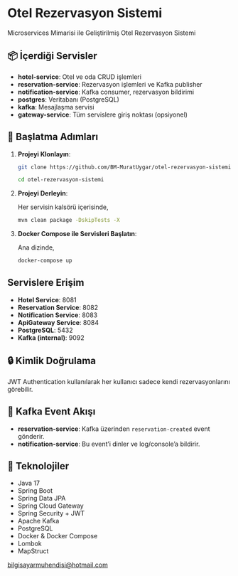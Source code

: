 # Otel Rezervasyon Sistemi

Microservices Mimarisi ile Geliştirilmiş Otel Rezervasyon Sistemi

## 📦 İçerdiği Servisler

- **hotel-service**: Otel ve oda CRUD işlemleri
- **reservation-service**: Rezervasyon işlemleri ve Kafka publisher
- **notification-service**: Kafka consumer, rezervasyon bildirimi
- **postgres**: Veritabanı (PostgreSQL)
- **kafka**: Mesajlaşma servisi
- **gateway-service**: Tüm servislere giriş noktası (opsiyonel)

## 🚀 Başlatma Adımları

1. **Projeyi Klonlayın**:

    ```bash
    git clone https://github.com/BM-MuratUygar/otel-rezervasyon-sistemi.git
    ```
    ```bash
    cd otel-rezervasyon-sistemi
    ```

2. **Projeyi Derleyin**:

    Her servisin kalsörü içerisinde,
    ```bash
    mvn clean package -DskipTests -X
    ```

3. **Docker Compose ile Servisleri Başlatın**:

    Ana dizinde,
	```bash
    docker-compose up
    ```

## Servislere Erişim

- **Hotel Service**: 8081
- **Reservation Service**: 8082
- **Notification Service**: 8083
- **ApiGateway Service**: 8084
- **PostgreSQL**: 5432
- **Kafka (internal)**: 9092

## 🔒 Kimlik Doğrulama

JWT Authentication kullanılarak her kullanıcı sadece kendi rezervasyonlarını görebilir.

## 📡 Kafka Event Akışı

- **reservation-service**: Kafka üzerinden `reservation-created` event gönderir.
- **notification-service**: Bu event’i dinler ve log/console’a bildirir.

## 🧱 Teknolojiler

- Java 17
- Spring Boot
- Spring Data JPA
- Spring Cloud Gateway
- Spring Security + JWT
- Apache Kafka
- PostgreSQL
- Docker & Docker Compose
- Lombok
- MapStruct

bilgisayarmuhendisi@hotmail.com
